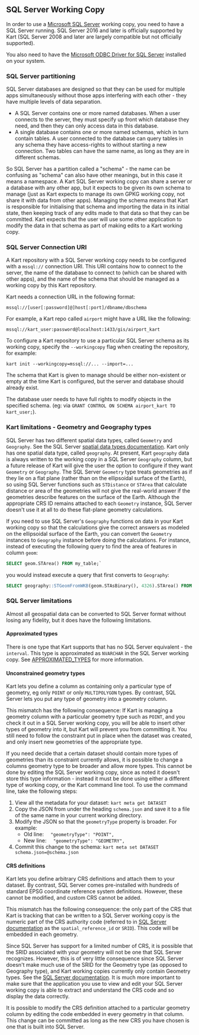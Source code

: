 SQL Server Working Copy
-----------------------

In order to use a [Microsoft SQL Server](https://docs.microsoft.com/sql/sql-server/) working copy, you need to have a SQL Server running. SQL Server 2016 and later is officially supported by Kart (SQL Server 2008 and later are largely compatible but not officially supported).

You also need to have the [Microsoft ODBC Driver for SQL Server](https://docs.microsoft.com/sql/connect/odbc/microsoft-odbc-driver-for-sql-server) installed on your system.

### SQL Server partitioning

SQL Server databases are designed so that they can be used for multiple apps simultaneously without those apps interfering with each other - they have multiple levels of data separation.

* A SQL Server contains one or more named databases. When a user connects to the server, they must specify up front which database they need, and then they can only access data in this database.
* A single database contains one or more named schemas, which in turn contain tables. A user connected to the database can query tables in any schema they have access-rights to without starting a new connection. Two tables can have the same name, as long as they are in different schemas.

So SQL Server has a partition called a "schema" - the name can be confusing as "schema" can also have other meanings, but in this case it means a namespace. A Kart SQL Server working copy can share a server or a database with any other app, but it expects to be given its own schema to manage (just as Kart expects to manage its own GPKG working copy, not share it with data from other apps). Managing the schema means that Kart is responsible for initialising that schema and importing the data in its initial state, then keeping track of any edits made to that data so that they can be committed. Kart expects that the user will use some other application to modify the data in that schema as part of making edits to a Kart working copy.

### SQL Server Connection URI

A Kart repository with a SQL Server working copy needs to be configured with a `mssql://` connection URI. This URI contains how to connect to the server, the name of the database to connect to (which can be shared with other apps), and the name of the schema that should be managed as a working copy by this Kart repository.

Kart needs a connection URL in the following format:

`mssql://[user[:password]@]host[:port]/dbname/dbschema`

For example, a Kart repo called `airport` might have a URL like the following:

`mssql://kart_user:password@localhost:1433/gis/airport_kart`

To configure a Kart repository to use a particular SQL Server schema as its working copy, specify the `--workingcopy` flag when creating the repository, for example:

`kart init --workingcopy=mssql://... --import=...`

The schema that Kart is given to manage should be either non-existent or empty at the time Kart is configured, but the server and database should already exist.

The database user needs to have full rights to modify objects in the specified schema. (eg: via `GRANT CONTROL ON SCHEMA airport_kart TO kart_user;`).

### Kart limitations - Geometry and Geography types

SQL Server has two different spatial data types, called `Geometry` and `Geography`. See the SQL Server [spatial data types documentation](https://docs.microsoft.com/sql/relational-databases/spatial/spatial-data-types-overview). Kart only has one spatial data type, called `geography`. At present, Kart `geography` data is always written to the working copy in a SQL Server `Geography` column, but a future release of Kart will give the user the option to configure if they want `Geometry` or `Geography`. The SQL Server `Geometry` type treats geometries as if they lie on a flat plane (rather than on the ellipsoidal surface of the Earth), so using SQL Server functions such as `STDistance` or `STArea` that calculate distance or area of the geometries will not give the real-world answer if the geometries describe features on the surface of the Earth. Although the appropriate CRS ID remains attached to each `Geometry` instance, SQL Server doesn't use it at all to do these flat-plane geometry calculations.

If you need to use SQL Server's `Geography` functions on data in your Kart working copy so that the calculations give the correct answers as modeled on the ellipsoidal surface of the Earth, you can convert the `Geometry` instances to `Geography` instance before doing the calculations. For instance, instead of executing the following query to find the area of features in column `geom`:
```sql
SELECT geom.STArea() FROM my_table;`
```
you would instead execute a query that first converts to `Geography`:
```sql
SELECT geography::STGeomFromWKB(geom.STAsBinary(), 4326).STArea() FROM my_table;`
```

### SQL Server limitations

Almost all geospatial data can be converted to SQL Server format without losing any fidelity, but it does have the following limitations.

#### Approximated types

There is one type that Kart supports that has no SQL Server equivalent - the `interval`. This type is approximated as `NVARCHAR` in the SQL Server working copy. See [APPROXIMATED_TYPES](APPROXIMATED_TYPES.md) for more information.

#### Unconstrained geometry types

Kart lets you define a column as containing only a particular type of geometry, eg only `POINT` or only `MULTIPOLYGON` types. By contrast, SQL Server lets you put any type of geometry into a geometry column.

This mismatch has the following consequence: If Kart is managing a geometry column with a particular geometry type such as `POINT`, and you check it out in a SQL Server working copy, you will be able to insert other types of geometry into it, but Kart will prevent you from committing it. You still need to follow the constraint put in place when the dataset was created, and only insert new geometries of the appropriate type.

If you need decide that a certain dataset should contain more types of geometries than its constraint currently allows, it is possible to change a columns geometry type to be broader and allow more types. This cannot be done by editing the SQL Server working copy, since as noted it doesn't store this type information - instead it must be done using either a different type of working copy, or the Kart command line tool. To use the command line, take the following steps:

1. View all the metadata for your dataset:
   `kart meta get DATASET`
2. Copy the JSON from under the heading `schema.json` and save it to a file of the same name in your current working directory.
3. Modify the JSON so that the `geometryType` property is broader. For example:
   - Old line: `  "geometryType": "POINT",`
   - New line: `  "geometryType": "GEOMETRY",`
4. Commit this change to the schema:
   `kart meta set DATASET schema.json=@schema.json`

#### CRS definitions

Kart lets you define arbitrary CRS definitions and attach them to your dataset. By contrast, SQL Server comes pre-installed with hundreds of standard EPSG coordinate reference system definitions. However, these cannot be modified, and custom CRS cannot be added.

This mismatch has the following consequence: the only part of the CRS that Kart is tracking that can be written to a SQL Server working copy is the numeric part of the CRS authority code (referred to in [SQL Server documentation](https://docs.microsoft.com/sql/relational-databases/system-catalog-views/sys-spatial-reference-systems-transact-sql) as the `spatial_reference_id` or `SRID`). This code will be embedded in each geometry.

Since SQL Server has support for a limited number of CRS, it is possible that the SRID associated with your geometry will not be one that SQL Server recognizes. However, this is of very little consequence since SQL Server doesn't make much use of the SRID for the Geometry type (as opposed to Geography type), and Kart working copies currently only contain Geometry types. See the [SQL Server documentation](https://docs.microsoft.com/sql/relational-databases/spatial/spatial-data-types-overview). It is much more important to make sure that the application you use to view and edit your SQL Server working copy is able to extract and understand the CRS code and so display the data correctly.

It is possible to modify the CRS definition attached to a particular geometry column by editing the code embedded in every geometry in that column. This change can be committed as long as the new CRS you have chosen is one that is built into SQL Server.

